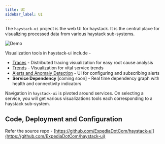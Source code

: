 ```yaml
---
title: UI
sidebar_label: UI
---
```


The `haystack-ui` project is the web UI for haystack. It is the central place for visualizing processed data from various haystack sub-systems. 

![Demo](/haystack/img/demo.gif)

Visualization tools in haystack-ui include -
* [Traces](https://expediadotcom.github.io/haystack/docs/ui_traces.html) - Distributed tracing visualization for easy root cause analysis 
* [Trends](https://expediadotcom.github.io/haystack/docs/ui_trends.html) - Visualization for vital service trends 
* [Alerts and Anomaly Detection](https://expediadotcom.github.io/haystack/docs/ui_alerts.html) - UI for configuring and subscribing alerts 
* **Service Dependency** [coming soon] - Real time dependency graph with health and connectivity indicators 

Navigation in `haystack-ui` is pivoted around services. On selecting a service, you will get various visualizations tools each corresponding to a haystack sub-system. 


## Code, Deployment and Configuration
Refer the source repo - [https://github.com/ExpediaDotCom/haystack-ui](https://github.com/ExpediaDotCom/haystack-ui)
